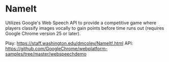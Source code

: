 # NameIt
Utilizes Google's Web Speech API to provide a competitive game where players classify images vocally to gain points before time runs out (requires Google Chrome version 25 or later).

Play: https://staff.washington.edu/dmcoley/NameIt!.html
API: https://github.com/GoogleChrome/webplatform-samples/tree/master/webspeechdemo
